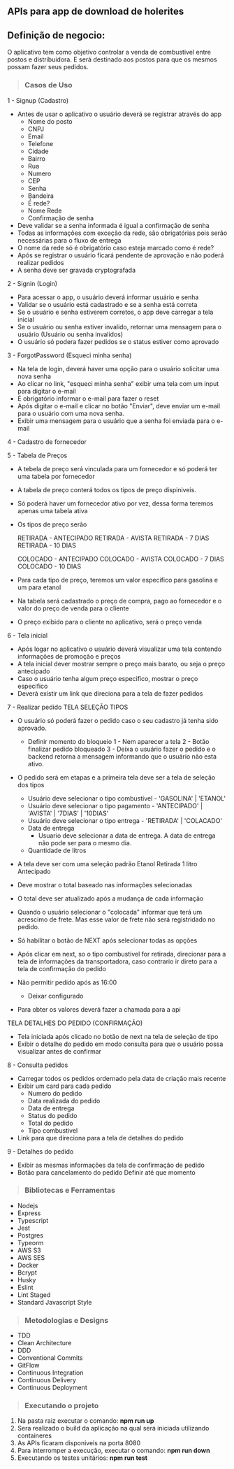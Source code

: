 ## APIs para app de download de holerites

## Definição de negocio:
  O aplicativo tem como objetivo controlar a venda de combustivel entre postos e distribuidora.
  E será destinado aos postos para que os mesmos possam fazer seus pedidos.

> ### Casos de Uso
1 - Signup (Cadastro)
  - Antes de usar o aplicativo o usuário deverá se registrar através do app
    * Nome do posto
    * CNPJ
    * Email
    * Telefone
    * Cidade
    * Bairro
    * Rua
    * Numero
    * CEP
    * Senha
    * Bandeira
    * É rede?
    * Nome Rede
    * Confirmação de senha
  - Deve validar se a senha informada é igual a confirmação de senha
  - Todas as informações com exceção da rede, são obrigatórias pois serão necessárias para o fluxo de entrega
  - O nome da rede só é obrigatório caso esteja marcado como é rede?
  - Após se registrar o usuário ficará pendente de aprovação e não poderá realizar pedidos
  - A senha deve ser gravada cryptografada

2 - Signin (Login)
  - Para acessar o app, o usuário deverá informar usuário e senha
  - Validar se o usuário está cadastrado e se a senha está correta
  - Se o usuário e senha estiverem corretos, o app deve carregar a tela inicial
  - Se o usuário ou senha estiver invalido, retornar uma mensagem para o usuário (Usuário ou senha invalidos)
  - O usuário só podera fazer pedidos se o status estiver como aprovado

3 - ForgotPassword (Esqueci minha senha)
  - Na tela de login, deverá haver uma opção para o usuário solicitar uma nova senha
  - Ao clicar no link, "esqueci minha senha" exibir uma tela com um input para digitar o e-mail
  - É obrigatório informar o e-mail para fazer o reset
  - Após digitar o e-mail e clicar no botão "Enviar", deve enviar um e-mail para o usuário com uma nova senha.
  - Exibir uma mensagem para o usuário que a senha foi enviada para o e-mail

4 - Cadastro de fornecedor
 

5 - Tabela de Preços
  - A tebela de preço será vinculada para um fornecedor e só poderá ter uma tabela por fornecedor
  - A tabela de preço conterá todos os tipos de preço dispiniveis.
  - Só poderá haver um fornecedor ativo por vez, dessa forma teremos apenas uma tabela ativa
  - Os tipos de preço serão

    RETIRADA - ANTECIPADO
    RETIRADA - AVISTA
    RETIRADA - 7 DIAS
    RETIRADA - 10 DIAS

    COLOCADO - ANTECIPADO
    COLOCADO - AVISTA
    COLOCADO - 7 DIAS
    COLOCADO - 10 DIAS

  - Para cada tipo de preço, teremos um valor especifico para gasolina e um para etanol
  - Na tabela será cadastrado o preço de compra, pago ao fornecedor e o valor do preço de venda para o cliente
  - O preço exibido para o cliente no aplicativo, será o preço venda

6 - Tela inicial
  - Após logar no aplicativo o usuário deverá visualizar uma tela contendo informações de promoção e preços
  - A tela inicial dever mostrar sempre o preço mais barato, ou seja o preço antecipado
  - Caso o usuário tenha algum preço especifico, mostrar o preço especifico
  - Deverá existir um link que direciona para a tela de fazer pedidos 

7 - Realizar pedido
  TELA SELEÇÃO TIPOS

  - O usuário só poderá fazer o pedido caso o seu cadastro já tenha sido aprovado.
    * Definir momento do bloqueio
     1 - Nem aparecer a tela
     2 - Botão finalizar pedido bloqueado
     3 - Deixa o usuário fazer o pedido e o backend retorna a mensagem informando que o usuário não esta ativo.

  - O pedido será em etapas e a primeira tela deve ser a tela de seleção dos tipos

    * Usuário deve selecionar o tipo combustivel - 'GASOLINA' | 'ETANOL'
    * Usuário deve selecionar o tipo pagamento - 'ANTECIPADO' | 'AVISTA' | '7DIAS' | '10DIAS'
    * Usuário deve selecionar o tipo entrega - 'RETIRADA' | 'COLACADO'
    * Data de entrega
      - Usuario deve selecionar a data de entrega. A data de entrega não pode ser para o mesmo dia.
    * Quantidade de litros

  - A tela deve ser com uma seleção padrão
    Etanol
    Retirada
    1 litro
    Antecipado

  - Deve mostrar o total baseado nas informações selecionadas  
  - O total deve ser atualizado após a mudança de cada informação
  - Quando o usuário selecionar o "colocada" informar que terá um acrescimo de frete. Mas esse valor de frete não será registridado no pedido.  

  - Só habilitar o botão de NEXT após selecionar todas as opções
  - Após clicar em next, so o tipo combustivel for retirada, direcionar para a tela de informações da transportadora, caso contrario ir direto para a tela de confirmação do pedido
  - Não permitir pedido após as 16:00
    * Deixar configurado
  - Para obter os valores deverá fazer a chamada para a api

  TELA DETALHES DO PEDIDO (CONFIRMAÇÃO)
  - Tela iniciada após clicado no botão de next na tela de seleção de tipo
  - Exibir o detalhe do pedido em modo consulta para que o usuário possa visualizar antes de confirmar

8 - Consulta pedidos
 - Carregar todos os pedidos ordernado pela data de criação mais recente
 - Exibir um card para cada pedido
   * Numero do pedido
   * Data realizada do pedido
   * Data de entrega
   * Status do pedido
   * Total do pedido
   * Tipo combustivel
  - Link para que direciona para a tela de detalhes do pedido

9 - Detalhes do pedido
 - Exibir as mesmas informações da tela de confirmação de pedido  
 - Botão para cancelamento do pedido
   Definir até que momento 

> ### Bibliotecas e Ferramentas

* Nodejs
* Express
* Typescript
* Jest
* Postgres
* Typeorm
* AWS S3
* AWS SES
* Docker
* Bcrypt
* Husky
* Eslint
* Lint Staged
* Standard Javascript Style

> ### Metodologias e Designs

* TDD
* Clean Architecture
* DDD
* Conventional Commits
* GitFlow
* Continuous Integration
* Continuous Delivery
* Continuous Deployment

> ### Executando o projeto

1. Na pasta raiz executar o comando: <b>npm run up</b>
2. Sera realizado o build da aplicação na qual será iniciada utilizando containeres
3. As APIs ficaram disponiveis na porta 8080
4. Para interromper a execução, executar o comando: <b>npm run down</b>
5. Executando os testes unitários: <b>npm run test</b>